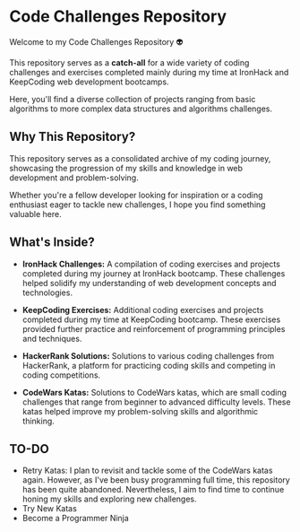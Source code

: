 # Code Challenges Repository

Welcome to my Code Challenges Repository 👽

This repository serves as a **catch-all** for a wide variety of coding challenges and exercises completed mainly during my time at IronHack and KeepCoding web development bootcamps. 

Here, you'll find a diverse collection of projects ranging from basic algorithms to more complex data structures and algorithms challenges.

## Why This Repository?

This repository serves as a consolidated archive of my coding journey, showcasing the progression of my skills and knowledge in web development and problem-solving. 

Whether you're a fellow developer looking for inspiration or a coding enthusiast eager to tackle new challenges, I hope you find something valuable here.

## What's Inside?

- **IronHack Challenges:** A compilation of coding exercises and projects completed during my journey at IronHack bootcamp. These challenges helped solidify my understanding of web development concepts and technologies.
  
- **KeepCoding Exercises:** Additional coding exercises and projects completed during my time at KeepCoding bootcamp. These exercises provided further practice and reinforcement of programming principles and techniques.

- **HackerRank Solutions:** Solutions to various coding challenges from HackerRank, a platform for practicing coding skills and competing in coding competitions.

- **CodeWars Katas:** Solutions to CodeWars katas, which are small coding challenges that range from beginner to advanced difficulty levels. These katas helped improve my problem-solving skills and algorithmic thinking.

## TO-DO

- Retry Katas: I plan to revisit and tackle some of the CodeWars katas again. However, as I've been busy programming full time, this repository has been quite abandoned. Nevertheless, I aim to find time to continue honing my skills and exploring new challenges.
- Try New Katas
- Become a Programmer Ninja
